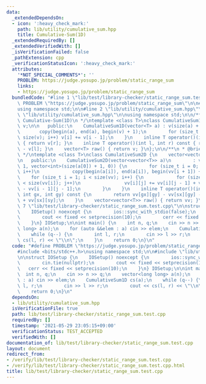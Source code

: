 ```yaml
---
data:
  _extendedDependsOn:
  - icon: ':heavy_check_mark:'
    path: lib/utility/cumulative_sum.hpp
    title: Cumulative-Sum(1D)
  _extendedRequiredBy: []
  _extendedVerifiedWith: []
  _isVerificationFailed: false
  _pathExtension: cpp
  _verificationStatusIcon: ':heavy_check_mark:'
  attributes:
    '*NOT_SPECIAL_COMMENTS*': ''
    PROBLEM: https://judge.yosupo.jp/problem/static_range_sum
    links:
    - https://judge.yosupo.jp/problem/static_range_sum
  bundledCode: "#line 1 \"lib/test/library-checker/static_range_sum.test.cpp\"\n#define\
    \ PROBLEM \"https://judge.yosupo.jp/problem/static_range_sum\"\n\n#include <bits/stdc++.h>\n\
    using namespace std;\n\n#line 2 \"lib/utility/cumulative_sum.hpp\"\n\n#line 4\
    \ \"lib/utility/cumulative_sum.hpp\"\n\nusing namespace std;\n\n/**\n * @brief\
    \ Cumulative-Sum(1D)\n */\ntemplate <class T>\nclass CumulativeSum1D {\n    vector<T>\
    \ v;\n\n   public:\n    CumulativeSum1D(vector<T> a) : v(size(a) + 1, 0) {\n \
    \       copy(begin(a), end(a), begin(v) + 1);\n        for (size_t i = 1; i <\
    \ size(v); i++) v[i] += v[i - 1];\n    }\n    inline T operator()(int r) const\
    \ { return v[r]; }\n    inline T operator()(int l, int r) const { return v[r]\
    \ - v[l]; }\n    vector<T> raw() { return v; }\n};\n\n/**\n * @brief Cumulative-Sum(2D)\n\
    \ */\ntemplate <class T>\nclass CumulativeSum2D {\n    vector<vector<T>> vv;\n\
    \n   public:\n    CumulativeSum2D(vector<vector<T>> a)\n        : vv(size(a) +\
    \ 1, vector<int>(size(a[0]) + 1, 0)) {\n        for (size_t i = 0; i + 1 < size(vv);\
    \ i++)\n            copy(begin(a[i]), end(a[i]), begin(vv[i + 1]) + 1);\n    \
    \    for (size_t i = 1; i < size(vv); i++) {\n            for (size_t j = 1; j\
    \ < size(vv[i]); j++)\n                vv[i][j] += vv[i][j - 1] + vv[i - 1][j]\
    \ - vv[i - 1][j - 1];\n        }\n    }\n    inline T operator()(int sx, int sy,\
    \ int gx, int gy) const {\n        return vv[gx][gy] - vv[sx][gy] - vv[gx][sy]\
    \ + vv[sx][sy];\n    }\n    vector<vector<T>> raw() { return vv; }\n};\n#line\
    \ 7 \"lib/test/library-checker/static_range_sum.test.cpp\"\n\nstruct IOSetup {\n\
    \    IOSetup() noexcept {\n        ios::sync_with_stdio(false);\n        cin.tie(nullptr);\n\
    \        cout << fixed << setprecision(10);\n        cerr << fixed << setprecision(10);\n\
    \    }\n} IOSetup;\n\nint main() {\n    int n, q;\n    cin >> n >> q;\n    vector<long\
    \ long> a(n);\n    for (auto &&elem : a) cin >> elem;\n    CumulativeSum1D cs(a);\n\
    \    while (q--) {\n        int l, r;\n        cin >> l >> r;\n        cout <<\
    \ cs(l, r) << \"\\n\";\n    }\n    return 0;\n}\n"
  code: "#define PROBLEM \"https://judge.yosupo.jp/problem/static_range_sum\"\n\n\
    #include <bits/stdc++.h>\nusing namespace std;\n\n#include \"lib/utility/cumulative_sum.hpp\"\
    \n\nstruct IOSetup {\n    IOSetup() noexcept {\n        ios::sync_with_stdio(false);\n\
    \        cin.tie(nullptr);\n        cout << fixed << setprecision(10);\n     \
    \   cerr << fixed << setprecision(10);\n    }\n} IOSetup;\n\nint main() {\n  \
    \  int n, q;\n    cin >> n >> q;\n    vector<long long> a(n);\n    for (auto &&elem\
    \ : a) cin >> elem;\n    CumulativeSum1D cs(a);\n    while (q--) {\n        int\
    \ l, r;\n        cin >> l >> r;\n        cout << cs(l, r) << \"\\n\";\n    }\n\
    \    return 0;\n}\n"
  dependsOn:
  - lib/utility/cumulative_sum.hpp
  isVerificationFile: true
  path: lib/test/library-checker/static_range_sum.test.cpp
  requiredBy: []
  timestamp: '2021-05-29 23:05:15+09:00'
  verificationStatus: TEST_ACCEPTED
  verifiedWith: []
documentation_of: lib/test/library-checker/static_range_sum.test.cpp
layout: document
redirect_from:
- /verify/lib/test/library-checker/static_range_sum.test.cpp
- /verify/lib/test/library-checker/static_range_sum.test.cpp.html
title: lib/test/library-checker/static_range_sum.test.cpp
---
```

